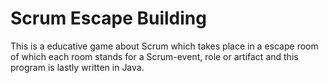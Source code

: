 # Scrum Escape Building
This is a educative game about Scrum which takes place in a escape room of which each room stands for a Scrum-event, role or artifact and this program is lastly written in Java.
